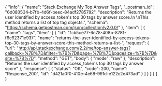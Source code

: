 {
  "info": {
    "name": "Stack Exchange My Top Answer Tags",
    "_postman_id": "6d080534-b7fb-4d6f-beec-84adf2785782",
    "description": "Returns the user identified by access_token's top 30 tags by answer score.\n \nThis method returns a list of top tag objects.",
    "schema": "https://schema.getpostman.com/json/collection/v2.0.0/"
  },
  "item": [
    {
      "name": "tags",
      "item": [
        {
          "id": "1cb5ce77-6c78-408b-8781-f6c92371e937",
          "name": "returns-the-user-identified-by-access-tokens-top-30-tags-by-answer-score-this-method-returns-a-list-",
          "request": {
            "url": "http://api.stackexchange.com/2.2/me/top-answer-tags?callback=%7B%7D&filter=%7B%7D&page=%7B%7D&pagesize=%7B%7D&site=%7B%7D",
            "method": "GET",
            "body": {
              "mode": "raw"
            },
            "description": "Returns the user identified by access_token's top 30 tags by answer score"
          },
          "response": [
            {
              "status": "OK",
              "code": 200,
              "name": "Response_200",
              "id": "d421a0f0-410e-4e68-991d-e122c2e473ad"
            }
          ]
        }
      ]
    }
  ]
}